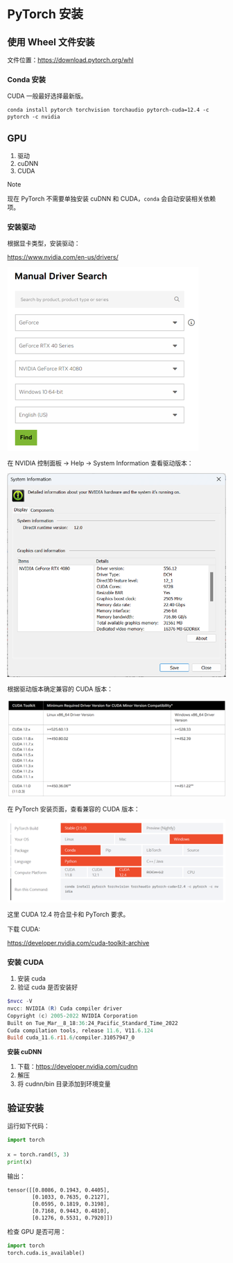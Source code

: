 # PyTorch 安装

## 使用 Wheel 文件安装

文件位置：https://download.pytorch.org/whl

### Conda 安装

CUDA 一般最好选择最新版。

```
conda install pytorch torchvision torchaudio pytorch-cuda=12.4 -c pytorch -c nvidia
```

## GPU

1. 驱动
2. cuDNN
3. CUDA

> [!NOTE]
>
> 现在 PyTorch 不需要单独安装 cuDNN 和 CUDA，`conda` 会自动安装相关依赖项。

### 安装驱动

根据显卡类型，安装驱动：

https://www.nvidia.com/en-us/drivers/

<img src="./images/image-20241022105419897.png" alt="image-20241022105419897" style="zoom:50%;" />

在 NVIDIA 控制面板 -> Help -> System Information 查看驱动版本：

<img src="./images/image-20241022110653005.png" alt="image-20241022110653005" style="zoom: 67%;" />

根据驱动版本确定兼容的 CUDA 版本：

![image-20241022110815888](./images/image-20241022110815888.png)

在 PyTorch 安装页面，查看兼容的 CUDA 版本：

![image-20241022111019119](./images/image-20241022111019119.png)

这里 CUDA 12.4 符合显卡和 PyTorch 要求。

下载 CUDA:

https://developer.nvidia.com/cuda-toolkit-archive

### 安装 CUDA

1. 安装 cuda
2. 验证 cuda 是否安装好

```powershell
$nvcc -V
nvcc: NVIDIA (R) Cuda compiler driver
Copyright (c) 2005-2022 NVIDIA Corporation
Built on Tue_Mar__8_18:36:24_Pacific_Standard_Time_2022
Cuda compilation tools, release 11.6, V11.6.124
Build cuda_11.6.r11.6/compiler.31057947_0
```

**安装 cuDNN**

1. 下载：https://developer.nvidia.com/cudnn
2. 解压
3. 将 cudnn/bin 目录添加到环境变量

## 验证安装

运行如下代码：

```python
import torch

x = torch.rand(5, 3)
print(x)
```

输出：

```
tensor([[0.8086, 0.1943, 0.4405],
        [0.1033, 0.7635, 0.2127],
        [0.0595, 0.1819, 0.3198],
        [0.7168, 0.9443, 0.4810],
        [0.1276, 0.5531, 0.7920]])
```

检查 GPU 是否可用：

```python
import torch
torch.cuda.is_available()
```

